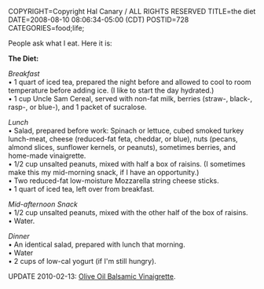 COPYRIGHT=Copyright Hal Canary / ALL RIGHTS RESERVED
TITLE=the diet
DATE=2008-08-10 08:06:34-05:00 (CDT)
POSTID=728
CATEGORIES=food;life;

People ask what I eat. Here it is:

**The Diet:**

_Breakfast_  
• 1 quart of iced tea, prepared the night before and allowed to cool to room temperature before adding ice. (I like to start the day hydrated.)  
• 1 cup Uncle Sam Cereal, served with non-fat milk, berries (straw-, black-, rasp-, or blue-), and 1 packet of sucralose.

_Lunch_  
• Salad, prepared before work: Spinach or lettuce, cubed smoked turkey lunch-meat, cheese (reduced-fat feta, cheddar, or blue), nuts (pecans, almond slices, sunflower kernels, or peanuts), sometimes berries, and home-made vinaigrette.  
• 1/2 cup unsalted peanuts, mixed with half a box of raisins. (I sometimes make this my mid-morning snack, if I have an opportunity.)  
• Two reduced-fat low-moisture Mozzarella string cheese sticks.  
• 1 quart of iced tea, left over from breakfast.

_Mid-afternoon Snack_  
• 1/2 cup unsalted peanuts, mixed with the other half of the box of raisins.  
• Water.

_Dinner_  
• An identical salad, prepared with lunch that morning.  
• Water  
• 2 cups of low-cal yogurt (if I'm still hungry).

UPDATE 2010-02-13: [Olive Oil Balsamic Vinaigrette](/vv/2010/02/13/907/).
